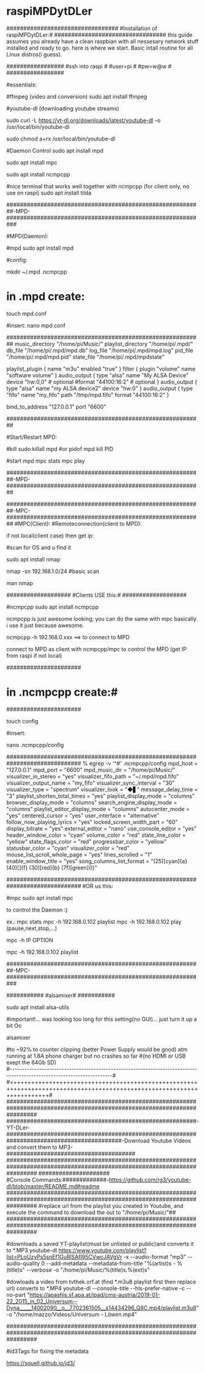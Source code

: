 # raspiMPDytDLer
#################################
#Installation of raspiMPDytDLer:#
#################################
this guide assumes you already have a clean raspbian with all nessesary network stuff installed and ready to go. 
here is where we start.
Basic intall routine for all Linux distros(i guess).

#################
#ssh into raspi #
#user=pi	#
#pw=w@w		#	
#################

#essentials:

#ffmpeg (video and conversion)
sudo apt install ffmpeg 

#youtube-dl (downloading youtube streams)

sudo curl -L https://yt-dl.org/downloads/latest/youtube-dl -o /usr/local/bin/youtube-dl

sudo chmod a+rx /usr/local/bin/youtube-dl

#Daemon Control
sudo apt install mpd

sudo apt install mpc 

sudo apt install ncmpcpp

#nice terminal that works well together with ncmpcpp (for client only, no use on raspi)
sudo apt install tilda 


##########################################################-MPD-###########################################################

#MPD(Daemon):

#mpd
sudo apt install mpd

#config:

mkdir ~/.mpd .ncmpcpp

# in .mpd create:
touch mpd.conf

#insert:
nano mpd.conf

##########################################################
music_directory "/home/pi/Music/"
playlist_directory "/home/pi/.mpd/"
db_file "/home/pi/.mpd/mpd.db"
log_file "/home/pi/.mpd/mpd.log"
pid_file "/home/pi/.mpd/mpd.pid"
state_file "/home/pi/.mpd/mpdstate"

playlist_plugin {
    name "m3u"
    enabled "true"
}
filter {
    plugin "volume"
    name "software volume"
}
audio_output {
    type            "alsa"
    name            "My ALSA Device"
    device          "hw:0,0"        # optional
   #format          "44100:16:2"    # optional
}
audio_output {
    type "alsa"
    name "my ALSA device2"
    device "hw:0"
}
audio_output {
    type                    "fifo"
    name                    "my_fifo"
    path                    "/tmp/mpd.fifo"
    format                  "44100:16:2"
}

 
bind_to_address "127.0.0.1"
port "6600"

##########################################################

#Start/Restart MPD:

#kill
sudo killall mpd
#or
pidof mpd 
kill PID

#start
mpd
mpc stats 
mpc play

##########################################################-MPD-##########################################################

##########################################################-MPC-##########################################################
#MPC(Client):
#Remoteconnection(client to MPD):

if not local(client case) then get ip:

#scan for OS and u find it

sudo apt install nmap

nmap -sn 192.168.1.0/24 #basic scan

man nmap

###################
#Clients USE this:#
###################

#ncmpcpp 
sudo apt install ncmpcpp 

ncmpcpp is just awesome looking; you can do the same with mpc basically.
i use it just because awesome.

ncmpcpp -h 192.168.0.xxx ==> to connect to MPD 

connect to MPD as client with ncmpcpp/mpc to control the MPD (get IP from raspi if not local) 

######################
# in .ncmpcpp create:#
######################

touch config

#insert:

nano .ncmpcpp/config

##############################################################################
% egrep -v '^#' .ncmpcpp/config
mpd_host = "127.0.0.1"
mpd_port = "6600"
mpd_music_dir = "/home/pi/Music/"
visualizer_in_stereo = "yes"
visualizer_fifo_path = "~/.mpd/mpd.fifo"
visualizer_output_name = "my_fifo"
visualizer_sync_interval = "30"
visualizer_type = "spectrum"
visualizer_look = "◆▋"
message_delay_time = "3"
playlist_shorten_total_times = "yes"
playlist_display_mode = "columns"
browser_display_mode = "columns"
search_engine_display_mode = "columns"
playlist_editor_display_mode = "columns"
autocenter_mode = "yes"
centered_cursor = "yes"
user_interface = "alternative"
follow_now_playing_lyrics = "yes"
locked_screen_width_part = "60"
display_bitrate = "yes"
external_editor = "nano"
use_console_editor = "yes"
header_window_color = "cyan"
volume_color = "red"
state_line_color = "yellow"
state_flags_color = "red"
progressbar_color = "yellow"
statusbar_color = "cyan"
visualizer_color = "red"
mouse_list_scroll_whole_page = "yes"
lines_scrolled = "1"
enable_window_title = "yes"
song_columns_list_format = "(25)[cyan]{a} (40)[]{f} (30)[red]{b} (7f)[green]{l}"

##############################################################################
#OR us this:

#mpc 
sudo apt install mpc

to control the Daemon :)

ex.:
mpc stats
mpc -h 192.168.0.102 playlist 
mpc -h 192.168.0.102 play (pause,next,stop,...)

mpc -h IP OPTION

mpc -h 192.168.0.102 playlist





##########################################################-MPC-###########################################################

###########
#alsamixer#
###########

sudo apt install alsa-utils

#important!... was looking too long for this setting(no GUI)... just turn it up a bit Oo

alsamixer

#to ~92% to counter clipping (better Power Supply would be good) atm running at 1.8A phone charger but no crashes so far
#(no HDMI or USB exept the 64Gb SD)  
#-----------------------------------------------------------------------------------------------------------------------#
#+++++++++++++++++++++++++++++++++++++++++++++++++++++++++++++++++++++++++++++++++++++++++++++++++++++++++++++++++++++++#
#########################################################################################################################
########################################################-YT-DLer-########################################################
##################################-Download Youtube Videos and convert them to MP3-######################################
#########################################################################################################################
#####################										  
#Console Commands:#############-https://github.com/rg3/youtube-dl/blob/master/README.md#readme
#########################################################################################################################
#replace url from the playlist you created in Youtube, and execute the command to download the out to "/home/pi/Music/"##
#########################################################################################################################


#downloads a saved YT-playlist(must be unlisted or public)and converts it to *.MP3
youtube-dl https://www.youtube.com/playlist?list=PLoUzyPs5snEf1GuRlSAfl95CVwcJAVgVr -x --audio-format "mp3" --audio-quality 0 --add-metadata --metadata-from-title "%(artist)s - %(title)s" --verbose -o "/home/pi/Music/%(title)s.%(ext)s"


#dowloads a video from tvthek.orf.at (find *.m3u8 playlist first then replace url) converts to *.MP4
youtube-dl --console-title --hls-prefer-native -c --no-part "https://apasfiis.sf.apa.at/ipad/cms-austria/2019-01-22_2015_in_02_Universum--Dyna_____14002090__o__7702361505__s14434296_Q8C.mp4/playlist.m3u8" -o "/home/mazzo/Videos/Universum - Löwen.mp4"

#########################################################################################################################

#id3Tags for fixing the metadata

https://squell.github.io/id3/
